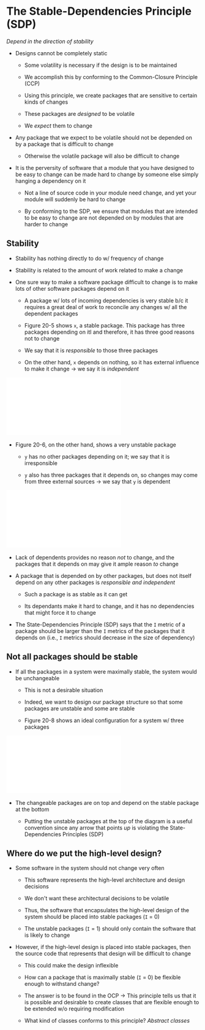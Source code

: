 # The Stable-Dependencies Principle (SDP) 

*Depend in the direction of stability*

* Designs cannot be completely static

    * Some volatility is necessary if the design is to be maintained

    * We accomplish this by conforming to the Common-Closure Principle (CCP)

    * Using this principle, we create packages that are sensitive to certain kinds of changes

    * These packages are *designed* to be volatile

    * We *expect* them to change

* Any package that we expect to be volatile should not be depended on by a package that is difficult to change

    * Otherwise the volatile package will also be difficult to change

* It is the perversity of software that a module that you have designed to be easy to change can be made hard to change by someone else simply hanging a dependency on it

    * Not a line of source code in your module need change, and yet your module will suddenly be hard to change
    
    * By conforming to the SDP, we ensure that modules that are intended to be easy to change are not depended on by modules that are harder to change

## Stability

* Stability has nothing directly to do w/ frequency of change

* Stability is related to the amount of work related to make a change

* One sure way to make a software package difficult to change is to make lots of other software packages depend on it

    * A package w/ lots of incoming dependencies is very stable b/c it requires a great deal of work to reconcile any changes w/ all the dependent packages

    * Figure 20-5 shows `x`, a stable package. This package has three packages depending on itl and therefore, it has three good reasons not to change

    * We say that it is *responsible* to those three packages

    * On the other hand, `x` depends on nothing, so it has external influence to make it change → we say it is *independent*

![`x`: A Stable Package](../../../../img/stable-package.pdf)

* Figure 20-6, on the other hand, shows a very unstable package

    * `y` has no other packages depending on it; we say that it is irresponsible

    * `y` also has three packages that it depends on, so changes may come from three external sources → we say that `y` is dependent

![`y`: An Unstable Package](../../../../img/unstable-package.pdf)

* Lack of dependents provides no reason *not* to change, and the packages that it depends on may give it ample reason *to* change

* A package that is depended on by other packages, but does not itself depend on any other packages is *responsible and independent*

    * Such a package is as stable as it can get

    * Its dependants make it hard to change, and it has no dependencies that might force it to change

* The State-Dependencies Principle (SDP) says that the `I` metric of a package should be larger than the `I` metrics of the packages that it depends on (i.e., `I` metrics should decrease in the size of dependency)

## Not all packages should be stable

* If all the packages in a system were maximally stable, the system would be unchangeable

    * This is not a desirable situation

    * Indeed, we want to design our package structure so that some packages are unstable and some are stable

    * Figure 20-8 shows an ideal configuration for a system w/ three packages

![Ideal package configuration](../../../../img/ideal-package-configuration.pdf)

* The changeable packages are on top and depend on the stable package at the bottom

    * Putting the unstable packages at the top of the diagram is a useful convention since any arrow that points *up* is violating the State-Dependencies Principles (SDP)

## Where do we put the high-level design?

* Some software in the system should not change very often

    * This software represents the high-level architecture and design decisions

    * We don't want these architectural decisions to be volatile

    * Thus, the software that encapsulates the high-level design of the system should be placed into stable packages (`I` = 0)

    * The unstable packages (`I` = 1) should only contain the software that is likely to change

* However, if the high-level design is placed into stable packages, then the source code that represents that design will be difficult to change

    * This could make the design inflexible

    * How can a package that is maximally stable (`I` = 0) be flexible enough to withstand change?

    * The answer is to be found in the OCP → This principle tells us that it is possible and desirable to create classes that are flexible enough to be extended w/o requiring modification

    * What kind of classes conforms to this principle? *Abstract classes* 
